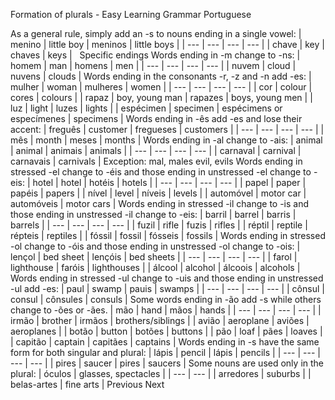 Formation of plurals - Easy Learning Grammar Portuguese
 
As a general rule, simply add an -s to nouns ending in a single vowel:
| menino | little boy | meninos | little boys |
| --- | --- | --- | --- |
| chave | key | chaves | keys |
 
Specific endings
Words ending in -m change to -ns:
| homem | man | homens | men |
| --- | --- | --- | --- |
| nuvem | cloud | nuvens | clouds |
Words ending in the consonants -r, -z and -n add -es:
| mulher | woman | mulheres | women |
| --- | --- | --- | --- |
| cor | colour | cores | colours |
| rapaz | boy, young man | rapazes | boys, young men |
| luz | light | luzes | lights |
| espécimen | specimen | espécimens or especímenes | specimens |
Words ending in -ês add -es and lose their accent:
| freguês | customer | fregueses | customers |
| --- | --- | --- | --- |
| mês | month | meses | months |
Words ending in -al change to -ais:
| animal | animal | animais | animals |
| --- | --- | --- | --- |
| carnaval | carnival | carnavais | carnivals |
Exception: mal, males evil, evils
Words ending in stressed -el change to -éis and those ending in unstressed -el change to -eis:
| hotel | hotel | hotéis | hotels |
| --- | --- | --- | --- |
| papel | paper | papéis | papers |
| nível | level | níveis | levels |
| automóvel | motor car | automóveis | motor cars |
Words ending in stressed -il change to -is and those ending in unstressed -il change to -eis:
| barril | barrel | barris | barrels |
| --- | --- | --- | --- |
| fuzil | rifle | fuzis | rifles |
| réptil | reptile | répteis | reptiles |
| fóssil | fossil | fósseis | fossils |
Words ending in stressed -ol change to -óis and those ending in unstressed -ol change to -ois:
| lençol | bed sheet | lençóis | bed sheets |
| --- | --- | --- | --- |
| farol | lighthouse | faróis | lighthouses |
| álcool | alcohol | álcoois | alcohols |
Words ending in stressed -ul change to -uis and those ending in unstressed -ul add -es:
| paul | swamp | pauis | swamps |
| --- | --- | --- | --- |
| cônsul | consul | cônsules | consuls |
Some words ending in -ão add -s while others change to -ões or -ães.
| mão | hand | mãos | hands |
| --- | --- | --- | --- |
| irmão | brother | irmãos | brothers/siblings |
| avião | aeroplane | aviões | aeroplanes |
| botão | button | botões | buttons |
| pão | loaf | pães | loaves |
| capitão | captain | capitães | captains |
Words ending in -s have the same form for both singular and plural:
| lápis | pencil | lápis | pencils |
| --- | --- | --- | --- |
| pires | saucer | pires | saucers |
Some nouns are used only in the plural:
| óculos | glasses, spectacles |
| --- | --- |
| arredores | suburbs |
| belas-artes | fine arts |
Previous
Next
